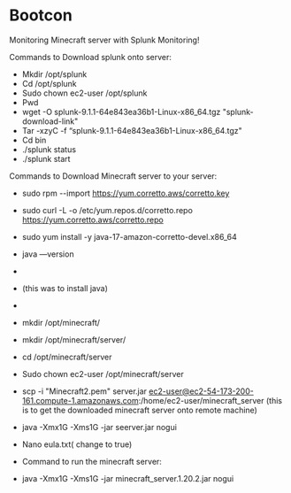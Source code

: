 # Bootcon
Monitoring Minecraft server with Splunk Monitoring!

Commands to Download splunk onto server: 
* Mkdir /opt/splunk
* Cd /opt/splunk 
* Sudo chown ec2-user /opt/splunk 
* Pwd 
* wget -O splunk-9.1.1-64e843ea36b1-Linux-x86_64.tgz "splunk-download-link"
* Tar -xzyC -f “splunk-9.1.1-64e843ea36b1-Linux-x86_64.tgz" 
* Cd bin
* ./splunk status
* ./splunk start 


Commands to Download Minecraft server to your server: 
* sudo rpm --import https://yum.corretto.aws/corretto.key
* sudo curl -L -o /etc/yum.repos.d/corretto.repo https://yum.corretto.aws/corretto.repo
* sudo yum install -y java-17-amazon-corretto-devel.x86_64
* java —version
* 
* (this was to install java)
*  
* mkdir /opt/minecraft/
* mkdir /opt/minecraft/server/
* cd /opt/minecraft/server
* Sudo chown ec2-user /opt/minecraft/server
* scp -i "Minecraft2.pem" server.jar ec2-user@ec2-54-173-200-161.compute-1.amazonaws.com:/home/ec2-user/minecraft_server     (this is to get the downloaded minecraft server onto remote machine) 
* java -Xmx1G -Xms1G -jar seerver.jar nogui
* Nano eula.txt( change to true)

* Command to run the minecraft server: 
* java -Xmx1G -Xms1G -jar minecraft_server.1.20.2.jar nogui





